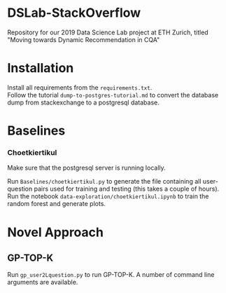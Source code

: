# DSLab-StackOverflow
Repository for our 2019 Data Science Lab project at ETH Zurich, titled "Moving towards Dynamic Recommendation in CQA"

# Installation

Install all requirements from the `requirements.txt`.   
Follow the tutorial `dump-to-postgres-tutorial.md` to convert the database dump from stackexchange to a postgresql database.   


# Baselines
### Choetkiertikul

Make sure that the postgresql server is running locally. 

Run `Baselines/choetkiertikul.py` to generate the file containing all user-question pairs used for training and testing (this takes a couple of hours). 
Run the notebook `data-exploration/choetkiertikul.ipynb` to train the random forest and generate plots. 


# Novel Approach
## GP-TOP-K
Run `gp_user2Lquestion.py` to run GP-TOP-K. A number of command line arguments are available. 


